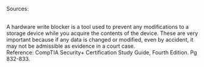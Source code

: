 Sources:

\
A hardware write blocker is a tool used to prevent any modifications to a storage device while you acquire the contents of the device. These are very important because if any data is changed or modified, even by accident, it may not be admissible as evidence in a court case.
\
Reference:
CompTIA Security+ Certification Study Guide, Fourth Edition. Pg 832-833.
